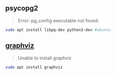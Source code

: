 ## psycopg2  
> Error: pg_config executable not found.  
```bash 
sudo apt install libpq-dev python3-dev #ubuntu
```

## [graphviz](http://www.graphviz.org/download/)
> Unable to install graphviz  
```bash
sudo apt install graphviz 
```